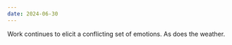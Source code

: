 ```yaml
---
date: 2024-06-30
---
```


Work continues to elicit a conflicting set of emotions. As does the weather.
